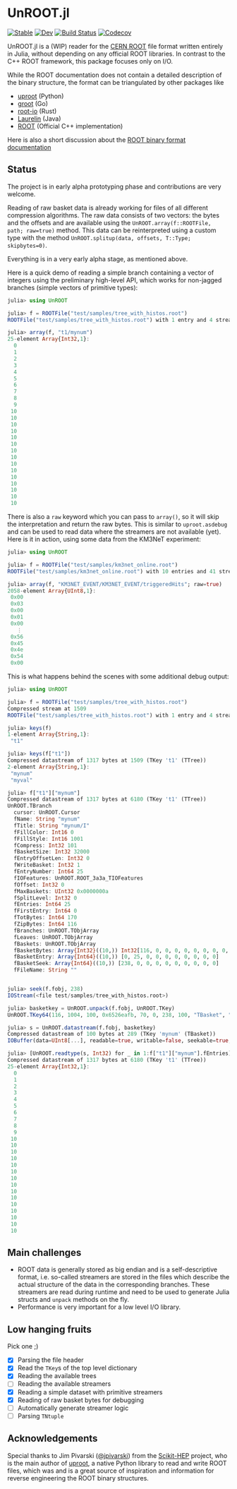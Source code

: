 # UnROOT.jl

[![Stable](https://img.shields.io/badge/docs-stable-blue.svg)](https://tamasgal.github.io/UnROOT.jl/stable)
[![Dev](https://img.shields.io/badge/docs-dev-blue.svg)](https://tamasgal.github.io/UnROOT.jl/dev)
[![Build Status](https://github.com/tamasgal/UnROOT.jl/workflows/CI/badge.svg)](https://github.com/tamasgal/UnROOT.jl/actions)
[![Codecov](https://codecov.io/gh/tamasgal/UnROOT.jl/branch/master/graph/badge.svg)](https://codecov.io/gh/tamasgal/UnROOT.jl)

UnROOT.jl is a (WIP) reader for the [CERN ROOT](https://root.cern) file format
written entirely in Julia, without depending on any official ROOT libraries.
In contrast to the C++ ROOT framework, this package focuses only on I/O.

While the ROOT documentation does not contain a detailed description of the
binary structure, the format can be triangulated by other packages like

- [uproot](https://github.com/scikit-hep/uproot) (Python)
- [groot](https://godoc.org/go-hep.org/x/hep/groot#hdr-File_layout) (Go)
- [root-io](https://github.com/cbourjau/alice-rs/tree/master/root-io) (Rust)
- [Laurelin](https://github.com/spark-root/laurelin) (Java)
- [ROOT](https://github.com/root-project/root) (Official C++ implementation)

Here is also a short discussion about the [ROOT binary format
documentation](https://github.com/scikit-hep/uproot/issues/401) 

## Status
The project is in early alpha prototyping phase and contributions are very
welcome.

Reading of raw basket data is already working for files of all different compression algorithms.
The raw data consists of two vectors: the bytes
and the offsets and are available using the
`UnROOT.array(f::ROOTFile, path; raw=true)` method. This data can
be reinterpreted using a custom type with the method
`UnROOT.splitup(data, offsets, T::Type; skipbytes=0)`.

Everything is in a very early alpha stage, as mentioned above.

Here is a quick demo of reading a simple branch containing a vector of integers
using the preliminary high-level API, which works for non-jagged branches
(simple vectors of primitive types):

```julia
julia> using UnROOT

julia> f = ROOTFile("test/samples/tree_with_histos.root")
ROOTFile("test/samples/tree_with_histos.root") with 1 entry and 4 streamers.

julia> array(f, "t1/mynum")
25-element Array{Int32,1}:
  0
  1
  2
  3
  4
  5
  6
  7
  8
  9
 10
 10
 10
 10
 10
 10
 10
 10
 10
 10
 10
 10
 10
 10
 10
```

There is also a `raw` keyword which you can pass to `array()`, so it will skip
the interpretation and return the raw bytes. This is similar to `uproot.asdebug`
and can be used to read data where the streamers are not available (yet).
Here is it in action, using some data from the KM3NeT experiment:

``` julia
julia> using UnROOT

julia> f = ROOTFile("test/samples/km3net_online.root")
ROOTFile("test/samples/km3net_online.root") with 10 entries and 41 streamers.

julia> array(f, "KM3NET_EVENT/KM3NET_EVENT/triggeredHits"; raw=true)
2058-element Array{UInt8,1}:
 0x00
 0x03
 0x00
 0x01
 0x00
   ⋮
 0x56
 0x45
 0x4e
 0x54
 0x00
```

This is what happens behind the scenes with some additional debug output:

``` julia
julia> using UnROOT

julia> f = ROOTFile("test/samples/tree_with_histos.root")
Compressed stream at 1509
ROOTFile("test/samples/tree_with_histos.root") with 1 entry and 4 streamers.

julia> keys(f)
1-element Array{String,1}:
 "t1"

julia> keys(f["t1"])
Compressed datastream of 1317 bytes at 1509 (TKey 't1' (TTree))
2-element Array{String,1}:
 "mynum"
 "myval"

julia> f["t1"]["mynum"]
Compressed datastream of 1317 bytes at 6180 (TKey 't1' (TTree))
UnROOT.TBranch
  cursor: UnROOT.Cursor
  fName: String "mynum"
  fTitle: String "mynum/I"
  fFillColor: Int16 0
  fFillStyle: Int16 1001
  fCompress: Int32 101
  fBasketSize: Int32 32000
  fEntryOffsetLen: Int32 0
  fWriteBasket: Int32 1
  fEntryNumber: Int64 25
  fIOFeatures: UnROOT.ROOT_3a3a_TIOFeatures
  fOffset: Int32 0
  fMaxBaskets: UInt32 0x0000000a
  fSplitLevel: Int32 0
  fEntries: Int64 25
  fFirstEntry: Int64 0
  fTotBytes: Int64 170
  fZipBytes: Int64 116
  fBranches: UnROOT.TObjArray
  fLeaves: UnROOT.TObjArray
  fBaskets: UnROOT.TObjArray
  fBasketBytes: Array{Int32}((10,)) Int32[116, 0, 0, 0, 0, 0, 0, 0, 0, 0]
  fBasketEntry: Array{Int64}((10,)) [0, 25, 0, 0, 0, 0, 0, 0, 0, 0]
  fBasketSeek: Array{Int64}((10,)) [238, 0, 0, 0, 0, 0, 0, 0, 0, 0]
  fFileName: String ""


julia> seek(f.fobj, 238)
IOStream(<file test/samples/tree_with_histos.root>)

julia> basketkey = UnROOT.unpack(f.fobj, UnROOT.TKey)
UnROOT.TKey64(116, 1004, 100, 0x6526eafb, 70, 0, 238, 100, "TBasket", "mynum", "t1")

julia> s = UnROOT.datastream(f.fobj, basketkey)
Compressed datastream of 100 bytes at 289 (TKey 'mynum' (TBasket))
IOBuffer(data=UInt8[...], readable=true, writable=false, seekable=true, append=false, size=100, maxsize=Inf, ptr=1, mark=-1)

julia> [UnROOT.readtype(s, Int32) for _ in 1:f["t1"]["mynum"].fEntries]
Compressed datastream of 1317 bytes at 6180 (TKey 't1' (TTree))
25-element Array{Int32,1}:
  0
  1
  2
  3
  4
  5
  6
  7
  8
  9
 10
 10
 10
 10
 10
 10
 10
 10
 10
 10
 10
 10
 10
 10
 10
```

## Main challenges

- ROOT data is generally stored as big endian and is a
  self-descriptive format, i.e. so-called streamers are stored in the files
  which describe the actual structure of the data in the corresponding branches.
  These streamers are read during runtime and need to be used to generate
  Julia structs and `unpack` methods on the fly.
- Performance is very important for a low level I/O library.


## Low hanging fruits

Pick one ;)

- [x] Parsing the file header
- [x] Read the `TKey`s of the top level dictionary
- [x] Reading the available trees
- [ ] Reading the available streamers
- [x] Reading a simple dataset with primitive streamers
- [x] Reading of raw basket bytes for debugging
- [ ] Automatically generate streamer logic
- [ ] Parsing `TNtuple`

## Acknowledgements

Special thanks to Jim Pivarski ([@jpivarski](https://github.com/jpivarski))
from the [Scikit-HEP](https://github.com/scikit-hep) project, who is the
main author of [uproot](https://github.com/scikit-hep/uproot), a native
Python library to read and write ROOT files, which was and is a great source
of inspiration and information for reverse engineering the ROOT binary
structures.
